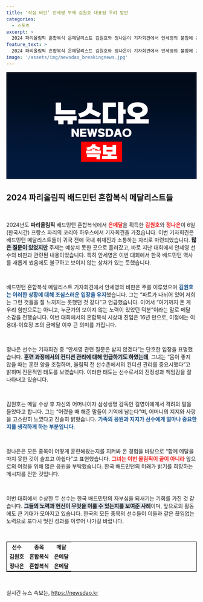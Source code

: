```yaml
---
title: ‘작심 비판’ 안세영 부재 김원호 대표팀 우려 발언
categories:
  - 스포츠
excerpt: >
  2024 파리올림픽 혼합복식 은메달리스트 김원호와 정나은이 기자회견에서 안세영의 불참에 관해 대답하며 난감함을 드러냈다. 안세영의 비판 여파 속에서 메달리스트들의 진솔한 이야기를 들어보자!
feature_text: >
  2024 파리올림픽 혼합복식 은메달리스트 김원호와 정나은이 기자회견에서 안세영의 불참에 관해 대답하며 난감함을 드러냈다. 안세영의 비판 여파 속에서 메달리스트들의 진솔한 이야기를 들어보자!
image: '/assets/img/newsdao_breakingnews.jpg'
---
```


<p><img src="/assets/img/newsdao_breakingnews.jpg" alt="bookingtag 속보" /></p>

<h2 data-ke-size="size26">2024 파리올림픽 배드민턴 혼합복식 메달리스트들</h2>

<p data-ke-size="size16">&nbsp;</p>

<p>2024년도 <b>파리올림픽</b> 배드민턴 혼합복식에서 <b><span style="color: #ee2323;">은메달</span></b>을 획득한 <b><span style="color: #ee2323;">김원호</span></b>와 <b><span style="color: #ee2323;">정나은</span></b>이 6일(한국시간) 프랑스 파리의 코리아 하우스에서 기자회견을 가졌습니다. 이번 기자회견은 배드민턴 메달리스트들이 귀국 전에 국내 취재진과 소통하는 자리로 마련되었습니다. <b><span style="background-color: #21538527;">많은 질문이 있었지만</span></b> 주제는 예상치 못한 곳으로 흘러갔고, 바로 지난 대회에서 안세영 선수의 비판과 관련된 내용이었습니다. 특히 안세영은 이번 대회에서 한국 배드민턴 역사를 새롭게 썼음에도 불구하고 보이지 않는 상처가 있는 듯했습니다.</p>

<p data-ke-size="size16">&nbsp;</p>

<p>배드민턴 혼합복식 메달리스트 기자회견에서 안세영의 비판은 주를 이루었으며 <b><span style="color: #1a5490;">김원호는 이러한 상황에 대해 조심스러운 입장을 유지</span></b>했습니다. 그는 “파트가 나뉘어 있어 저희는 그런 것들을 잘 느끼지는 못했던 것 같다”고 언급했습니다. 이어서 “여기까지 온 게 우리 힘만으로는 아니고, 누군가의 보이지 않는 노력이 있었던 덕분”이라는 말로 메달 소감을 전했습니다. 이번 대회에서의 혼합복식 시상대 진입은 16년 만으로, 이정에는 이용대-이효정 조의 금메달 이후 큰 의미를 가집니다.</p>

<p data-ke-size="size16">&nbsp;</p>

<p>정나은 선수는 기자회견 중 “안세영 관련 질문은 받지 않겠다”는 단호한 입장을 표명했습니다. <b><span style="background-color: #21538527;">훈련 과정에서의 컨디션 관리에 대해 언급하기도 하였는데</span></b>, 그녀는 “몸이 좋지 않을 때는 훈련 양을 조절하며, 올림픽 전 선수촌에서의 컨디션 관리를 중요시했다”고 밝히며 전문적인 태도를 보였습니다. 이러한 태도는 선수로서의 진정성과 책임감을 잘 나타내고 있습니다.</p>

<p data-ke-size="size16">&nbsp;</p>

<p>김원호는 메달 수상 후 자신의 어머니이자 삼성생명 감독인 길영아에게서 격려의 말을 들었다고 합니다. 그는 “어렸을 때 해준 말들이 기억에 남는다”며, 어머니의 지지와 사랑을 고스란히 느꼈다고 진솔히 밝혔습니다. <b><span style="color: #1a5490;">가족의 응원과 지지가 선수에게 얼마나 중요한지를 생각하게 하는 부분입니다</span></b>.</p>

<p data-ke-size="size16">&nbsp;</p>

<p>정나은은 모든 종목이 어떻게 훈련해왔는지를 지켜봐 온 경험을 바탕으로 “함께 메달을 따지 못한 것이 슬프고 아쉽다”고 표현했습니다. <b><span style="color: #ee2323;">그녀는 이번 올림픽이 끝이 아니라</span></b> 앞으로의 여정을 위해 많은 응원을 부탁했습니다. 한국 배드민턴의 미래가 밝기를 희망하는 메시지를 전한 것입니다.</p>

<p data-ke-size="size16">&nbsp;</p>

<p>이번 대회에서 수상한 두 선수는 한국 배드민턴의 자부심을 되새기는 기회를 가진 것 같습니다. <b><span style="background-color: #21538527;">그들의 노력과 헌신이 무엇을 이룰 수 있는지를 보여준 사례</span></b>이며, 앞으로의 활동에도 큰 기대가 모아지고 있습니다. 한국의 모든 종목의 선수들이 이들과 같은 끊임없는 노력으로 또다시 멋진 성과를 이루어 나가길 바랍니다.</p>

<p data-ke-size="size16">&nbsp;</p>

<table style="width: 100%; border: 1px solid black;">
  <tr>
    <td style="text-align: center; height: 17px;"><b>선수</b></td>
    <td style="text-align: center; height: 17px;"><b>종목</b></td>
    <td style="text-align: center; height: 17px;"><b>메달</b></td>
  </tr>
  <tr>
    <td style="text-align: center; height: 17px;"><b>김원호</b></td>
    <td style="text-align: center; height: 17px;"><b>혼합복식</b></td>
    <td style="text-align: center; height: 17px;"><b>은메달</b></td>
  </tr>
  <tr>
    <td style="text-align: center; height: 17px;"><b>정나은</b></td>
    <td style="text-align: center; height: 17px;"><b>혼합복식</b></td>
    <td style="text-align: center; height: 17px;"><b>은메달</b></td>
  </tr>
</table>

<p data-ke-size="size16">&nbsp;</p>
실시간 뉴스 속보는, <a href="https://newsdao.kr" rel="dofollow">https://newsdao.kr</a>


